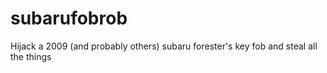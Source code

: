 # subarufobrob
Hijack a 2009 (and probably others) subaru forester's key fob and steal all the things
